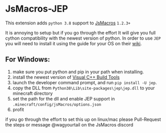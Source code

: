 # JsMacros-JEP

This extension adds `python 3.8` support to [JsMacros](https://github.com/wagyourtail/JsMacros) `1.2.3+`

It is annoying to setup but if you go through the effort It will give you full cython compatibility with the newest version of python.
In order to use `JEP` you will need to install it using the guide for your OS on their [wiki](https://github.com/ninia/jep/wiki).

## For Windows:
1. make sure you put python and pip in your path when installing.
2. install the newest version of [Visual C++ Build Tools](https://visualstudio.microsoft.com/visual-cpp-build-tools/)
3. launch the developer command prompt, and run `pip install -U jep`.
4. copy the DLL from `Python38\Lib\site-packages\jep\jep.dll` to your minecraft directory
5. set the path for the dll and enable JEP support in `.minecraft/config/jsMacros/options.json`
6. profit

if you go through the effort to set this up on linux/mac please Pull-Request the steps or message @wagyourtail on the JsMacros discord
